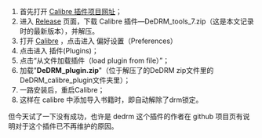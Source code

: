 
1. 首先打开 [Calibre 插件项目网址](https://github.com/apprenticeharper/DeDRM_tools)；
2. 进入 [Release](https://github.com/apprenticeharper/DeDRM_tools/releases) 页面，下载 Calibre 插件—DeDRM_tools_7.zip（这是本文记录时的最新版本），并解压。
3. 打开 [Calibre](https://calibre-ebook.com) ，点击进入 偏好设置（Preferences）
4. 点击进入 插件(Plugins)；
5. 点击“从文件加载插件（load plugin from file）”；
6. 加载"**DeDRM_plugin.zip**"（位于解压了的DeDRM zip文件里的DeDRM_calibre_plugin文件夹里）；
7. 一路安装后，重启Calibre；
8. 这样在 calibre 中添加导入书籍时，即自动解除了drm锁定。

但今天试了一下没有成功，也许是 dedrm 这个插件的作者在 github 项目页有说明对于这个插件已不再维护的原因。